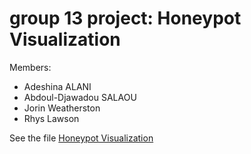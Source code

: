 # group 13 project: Honeypot Visualization

Members:
- Adeshina ALANI
- Abdoul-Djawadou SALAOU
- Jorin Weatherston 
- Rhys Lawson 

See the file [Honeypot Visualization](honeypot_project_proposal.md)
